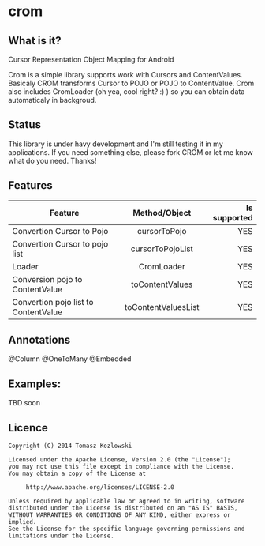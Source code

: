 crom
====

What is it?
-----------

Cursor Representation Object Mapping for Android

Crom is a simple library supports work with Cursors and ContentValues. Basicaly CROM transforms Cursor to POJO or POJO to ContentValue. Crom also includes CromLoader (oh yea, cool right? :) ) so you can obtain data automaticaly in backgroud.

Status
------

This library is under havy development and I'm still testing it in my applications. If you need something else, please fork CROM or let me know what do you need. Thanks!

Features
--------

| Feature                              | Method/Object       | Is supported  |
| ------------------------------------ |:-------------------:| -------------:|
| Convertion Cursor to Pojo            | cursorToPojo        |     YES       |
| Convertion Cursor to pojo list       | cursorToPojoList    |     YES       |
| Loader                               | CromLoader          |     YES       |
| Conversion pojo to ContentValue      | toContentValues     |     YES       |
| Convertion pojo list to ContentValue | toContentValuesList |     YES       |

Annotations
------------
@Column
@OneToMany
@Embedded

Examples:
--------
TBD soon

Licence
-------

    Copyright (C) 2014 Tomasz Kozlowski

    Licensed under the Apache License, Version 2.0 (the "License");
    you may not use this file except in compliance with the License.
    You may obtain a copy of the License at

         http://www.apache.org/licenses/LICENSE-2.0

    Unless required by applicable law or agreed to in writing, software
    distributed under the License is distributed on an "AS IS" BASIS,
    WITHOUT WARRANTIES OR CONDITIONS OF ANY KIND, either express or implied.
    See the License for the specific language governing permissions and
    limitations under the License.
